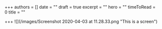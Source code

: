 +++
authors = []
date = ""
draft = true
excerpt = ""
hero = ""
timeToRead = 0
title = ""

+++
![](/images/Screenshot 2020-04-03 at 11.28.33.png "This is a screen")